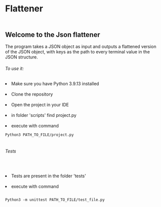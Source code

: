 # Flattener


## <br>Welcome to the Json flattener<br>

The program takes a JSON object as input and outputs a flattened version of the JSON object, with keys as the path to every terminal value in the JSON structure.

###### To use it:
<li>Make sure you have Python 3.9.13 installed <br>
<br><li>Clone the repository<br>
<br><li>Open the project in your IDE<br>
<br><li>in folder 'scripts' find project.py <br>
<br><li>execute with command

```
Python3 PATH_TO_FILE/project.py
```
###### <br> Tests
<br><li>Tests are present in the folder 'tests' <br>
<br><li>execute with command

```

Python3 -m unittest PATH_TO_FILE/test_file.py

```

<br>
